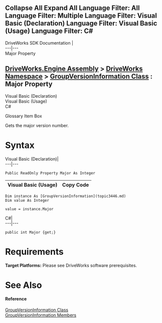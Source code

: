 Collapse All Expand All Language Filter: All  Language Filter: Multiple  Language Filter: Visual Basic (Declaration) Language Filter: Visual Basic (Usage) Language Filter: C#  
---  
DriveWorks SDK Documentation  |   
---|---  
Major Property   
  
[DriveWorks.Engine Assembly](topic2156.md) > [DriveWorks Namespace](topic2159.md) > [GroupVersionInformation Class](topic3446.md) : Major Property  
---  
  
Visual Basic (Declaration)    
Visual Basic (Usage)    
C# 

Glossary Item Box

Gets the major version number. 

# Syntax

Visual Basic (Declaration)|   
---|---  
      
    
    Public ReadOnly Property Major As Integer  
  
Visual Basic (Usage)| Copy Code  
---|---  
      
    
    Dim instance As [GroupVersionInformation](topic3446.md)
    Dim value As Integer
     
    value = instance.Major  
  
C#|   
---|---  
      
    
    public int Major {get;}  
  
# Requirements

**Target Platforms:** Please see DriveWorks software prerequisites.

# See Also

#### Reference

[GroupVersionInformation Class](topic3446.md)   
[GroupVersionInformation Members](topic3447.md)


